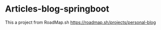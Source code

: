 # Articles-blog-springboot
This a project from RoadMap.sh https://roadmap.sh/projects/personal-blog
